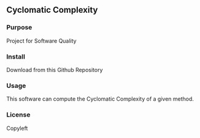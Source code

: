 ## Cyclomatic Complexity

### Purpose
Project for Software Quality

### Install
Download from this Github Repository

### Usage
This software can compute the Cyclomatic Complexity of a given method.

### License
Copyleft

